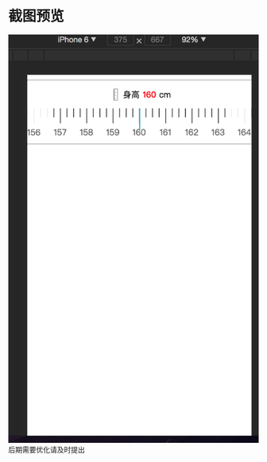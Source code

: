<html>
    <h1>截图预览</h1>
    <img src="app/assets/images/sliding-meters.png">
    <span>后期需要优化请及时提出</span>
</html>
